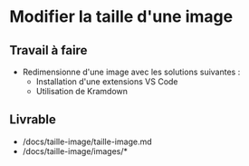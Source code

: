 #  Modifier la taille d'une image

## Travail à faire

- Redimensionne d'une image avec les solutions suivantes : 
  - Installation d'une extensions VS Code
  - Utilisation de Kramdown

## Livrable

- /docs/taille-image/taille-image.md
- /docs/taille-image/images/*